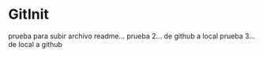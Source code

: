 # GitInit
prueba para subir archivo readme...
prueba 2... de github a local
prueba 3... de local a github